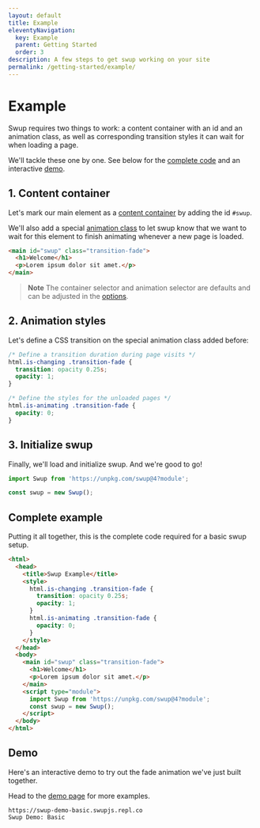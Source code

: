 ```yaml
---
layout: default
title: Example
eleventyNavigation:
  key: Example
  parent: Getting Started
  order: 3
description: A few steps to get swup working on your site
permalink: /getting-started/example/
---
```


# Example

Swup requires two things to work: a content container with an id and an animation class, as well
as corresponding transition styles it can wait for when loading a page.

We'll tackle these one by one. See below for the [complete code](#complete-example) and an
interactive [demo](#demo).

## 1. Content container

Let's mark our main element as a [content container](/options/#containers) by adding the id `#swup`.

We'll also add a special [animation class](/options/#animationselector) to let swup know that we
want to wait for this element to finish animating whenever a new page is loaded.

```html
<main id="swup" class="transition-fade">
  <h1>Welcome</h1>
  <p>Lorem ipsum dolor sit amet.</p>
</main>
```

> **Note** The container selector and animation selector are defaults and can be adjusted in the [options](/options/).

## 2. Animation styles

Let's define a CSS transition on the special animation class added before:

```css
/* Define a transition duration during page visits */
html.is-changing .transition-fade {
  transition: opacity 0.25s;
  opacity: 1;
}

/* Define the styles for the unloaded pages */
html.is-animating .transition-fade {
  opacity: 0;
}
```

## 3. Initialize swup

Finally, we'll load and initialize swup. And we're good to go!

```javascript
import Swup from 'https://unpkg.com/swup@4?module';

const swup = new Swup();
```

## Complete example

Putting it all together, this is the complete code required for a basic swup setup.

```html
<html>
  <head>
    <title>Swup Example</title>
    <style>
      html.is-changing .transition-fade {
        transition: opacity 0.25s;
        opacity: 1;
      }
      html.is-animating .transition-fade {
        opacity: 0;
      }
    </style>
  </head>
  <body>
    <main id="swup" class="transition-fade">
      <h1>Welcome</h1>
      <p>Lorem ipsum dolor sit amet.</p>
    </main>
    <script type="module">
      import Swup from 'https://unpkg.com/swup@4?module';
      const swup = new Swup();
    </script>
  </body>
</html>
```

## Demo

Here's an interactive demo to try out the fade animation we've just built together.

Head to the [demo page](/getting-started/demos/) for more examples.

```repl
https://swup-demo-basic.swupjs.repl.co
Swup Demo: Basic
```
